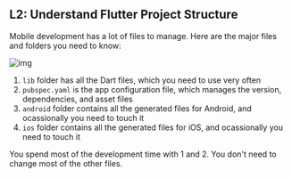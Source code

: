 ## L2: Understand Flutter Project Structure

Mobile development has a lot of files to manage. Here are the major files and folders you need to know:

![img](https://lh5.googleusercontent.com/Lnn0499hMS5OOtq6GTputnBEk6_OjrpIAL9mWV37r1TeVm_L8IpdMgFa9bJ4XwPQhtpjoVHhgB2rT7Nijjojkp2dzifm_jtEPTYYw6XykqM6wzTOilgBxkE0kMWeEU9PtRMDsNp2)

1. `lib` folder has all the Dart files, which you need to use very often
2. `pubspec.yaml` is the app configuration file, which manages the version, dependencies, and asset files
3. `android` folder contains all the generated files for Android, and ocassionally you need to touch it
4. `ios` folder contains all the generated files for iOS, and ocassionally you need to touch it

You spend most of the development time with 1 and 2. You don't need to change most of the other files.

